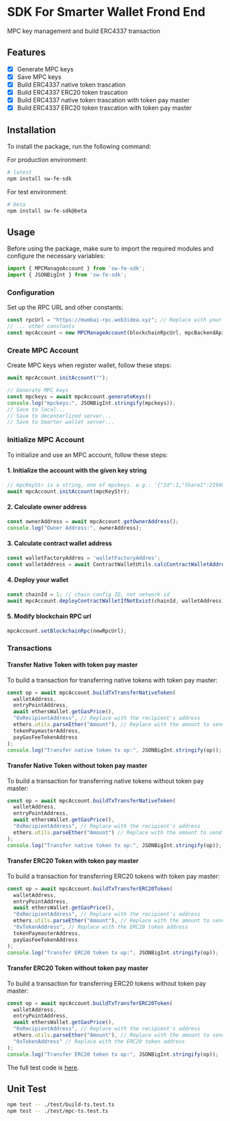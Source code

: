 # SDK For Smarter Wallet Frond End

MPC key management and build ERC4337 transaction

## Features

- [x] Generate MPC keys
- [x] Save MPC keys
- [x] Build ERC4337 native token trascation
- [x] Build ERC4337 ERC20 token trascation
- [x] Build ERC4337 native token trascation with token pay master
- [x] Build ERC4337 ERC20 token trascation with token pay master

## Installation

To install the package, run the following command:

For production environment:

```bash
# latest
npm install sw-fe-sdk
```

For test environment:

```bash
# beta
npm install sw-fe-sdk@beta
```

## Usage

Before using the package, make sure to import the required modules and configure the necessary variables:

```javascript
import { MPCManageAccount } from 'sw-fe-sdk';
import { JSONBigInt } from 'sw-fe-sdk';
```

### Configuration

Set up the RPC URL and other constants:

```javascript
const rpcUrl = "https://mumbai-rpc.web3idea.xyz"; // Replace with your RPC URL
// ... other constants
const mpcAccount = new MPCManageAccount(blockchainRpcUrl, mpcBackendApiUrl, mpcWasmUrl, authorization, createWalletApiUrl);
```

### Create MPC Account

Create MPC keys when register wallet, follow these steps:

```javascript
await mpcAccount.initAccount("");

// Generate MPC keys
const mpckeys = await mpcAccount.generateKeys()
console.log("mpckeys:", JSONBigInt.stringify(mpckeys));
// Save to local...
// Save to decenterlized server...
// Save to Smarter wallet server...
```

### Initialize MPC Account

To initialize and use an MPC account, follow these steps:

#### 1. Initialize the account with the given key string

```javascript
// mpcKeyStr is a string, one of mpckeys. e.g.: '{"Id":1,"ShareI":219499044982805701588892377127447501004150432209403709303384334655408914819632,"PublicKey":{"Curve":"secp256k1","X":97292621653416266750380703637875538596866301353776849812982916816163853412988,"Y":32440693875191451391160231867342089322288044048122424317742935922111154446039},"ChainCode":"013d57fb4dea99754bc3773dedf201f9c555684eab127a529d335663c0063425c9","SharePubKeyMap":{"1":{"Curve":"secp256k1","X":29161051009961544429569809800230777877472024870500305033506395207674118416373,"Y":44796153314212729221467409179106608297103339961871905099986927630538307838333},"2":{"Curve":"secp256k1","X":40713022408703343240041761412242766867715143730321538117446016757996923246685,"Y":54311185172390094674585055235636263490742909410647712991051877387418786801570},"3":{"Curve":"secp256k1","X":36535362237429459090412737650018500331292975515911824642793483191706305761009,"Y":97503616435531946333830622361346685900869373933095170990256609518446036018220}}}'
await mpcAccount.initAccount(mpcKeyStr);
```

#### 2. Calculate owner address

```javascript
const ownerAddress = await mpcAccount.getOwnerAddress();
console.log("Owner Address:", ownerAddress);
```

#### 3. Calculate contract wallet address

```javascript
const walletFactoryAddres = 'walletFactoryAddres';
const walletAddress = await ContractWalletUtils.calcContractWalletAddress(blockchainRpcUrl, await mpcAccount.getOwnerAddress(), walletFactoryAddres, 0);
```

#### 4. Deploy your wallet

```javascript
const chainId = 1; // chain config ID, not network id
await mpcAccount.deployContractWalletIfNotExist(chainId, walletAddress);
```

#### 5. Modify blockchain RPC url

```javascript
mpcAccount.setBlockchainRpc(newRpcUrl);
```

### Transactions

#### Transfer Native Token with token pay master

To build a transaction for transferring native tokens with token pay master:

```javascript
const op = await mpcAccount.buildTxTransferNativeToken(
  walletAddress,
  entryPointAddress,
  await ethersWallet.getGasPrice(),
  "0xRecipientAddress", // Replace with the recipient's address
  ethers.utils.parseEther("Amount"), // Replace with the amount to send
  tokenPaymasterAddress,
  payGasFeeTokenAddress
);
console.log("Transfer native token tx op:", JSONBigInt.stringify(op));
```

#### Transfer Native Token without token pay master

To build a transaction for transferring native tokens without token pay master:

```javascript
const op = await mpcAccount.buildTxTransferNativeToken(
  walletAddress,
  entryPointAddress,
  await ethersWallet.getGasPrice(),
  "0xRecipientAddress", // Replace with the recipient's address
  ethers.utils.parseEther("Amount") // Replace with the amount to send
);
console.log("Transfer native token tx op:", JSONBigInt.stringify(op));
```

#### Transfer ERC20 Token with token pay master

To build a transaction for transferring ERC20 tokens with token pay master:

```javascript
const op = await mpcAccount.buildTxTransferERC20Token(
  walletAddress,
  entryPointAddress,
  await ethersWallet.getGasPrice(),
  "0xRecipientAddress", // Replace with the recipient's address
  ethers.utils.parseEther("Amount"), // Replace with the amount to send
  "0xTokenAddress", // Replace with the ERC20 token address
  tokenPaymasterAddress,
  payGasFeeTokenAddress
);
console.log("Transfer ERC20 token tx op:", JSONBigInt.stringify(op));
```

#### Transfer ERC20 Token without token pay master

To build a transaction for transferring ERC20 tokens without token pay master:

```javascript
const op = await mpcAccount.buildTxTransferERC20Token(
  walletAddress,
  entryPointAddress,
  await ethersWallet.getGasPrice(),
  "0xRecipientAddress", // Replace with the recipient's address
  ethers.utils.parseEther("Amount"), // Replace with the amount to send
  "0xTokenAddress" // Replace with the ERC20 token address
);
console.log("Transfer ERC20 token tx op:", JSONBigInt.stringify(op));
```

The full test code is [here](https://github.com/smarterwallet/sw-fe-sdk/tree/dev/src/test).

## Unit Test

```bash
npm test -- ./test/build-ts.test.ts
npm test -- ./test/mpc-ts.test.ts
```